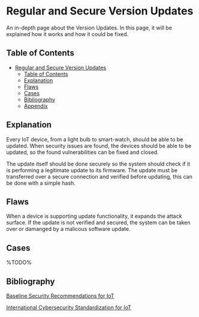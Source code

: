 # Regular and Secure Version Updates

An in-depth page about the Version Updates. In this page, it will be explained how it works and how it could be fixed.

## Table of Contents

- [Regular and Secure Version Updates](#regular-and-secure-version-updates)
  - [Table of Contents](#table-of-contents)
  - [Explanation](#explanation)
  - [Flaws](#flaws)
  - [Cases](#cases)
  - [Bibliography](#bibliography)
  - [Appendix](#appendix)

## Explanation

Every IoT device, from a light bulb to smart-watch, should be able to be updated. When security issues are found, the devices should be able to be updated, so the found vulnerabilities can be fixed and closed.

The update itself should be done securely so the system should check if it is performing a legitimate update to its firmware. The update must be transferred over a secure connection and verified before updating, this can be done with a simple hash.

## Flaws

When a device is supporting update functionality, it expands the attack surface. If the update is not verified and secured, the system can be taken over or damanged by a malicous software update.

## Cases

%TODO%

## Bibliography

[Baseline Security Recommendations for IoT](https://www.enisa.europa.eu/publications/baseline-security-recommendations-for-iot)

[International Cybersecurity Standardization for IoT](https://csrc.nist.gov/CSRC/media/Publications/nistir/8200/draft/documents/nistir8200-draft.pdf)
